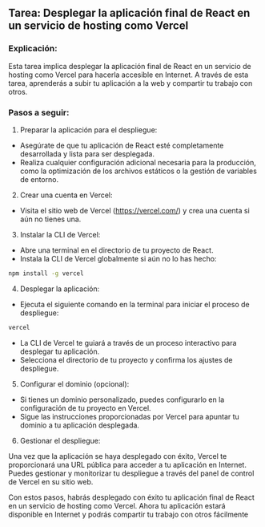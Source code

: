 ## Tarea: Desplegar la aplicación final de React en un servicio de hosting como Vercel

### Explicación:
Esta tarea implica desplegar la aplicación final de React en un servicio de hosting como Vercel para hacerla accesible en Internet. A través de esta tarea, aprenderás a subir tu aplicación a la web y compartir tu trabajo con otros.

### Pasos a seguir:

1. Preparar la aplicación para el despliegue:

- Asegúrate de que tu aplicación de React esté completamente desarrollada y lista para ser desplegada.
- Realiza cualquier configuración adicional necesaria para la producción, como la optimización de los archivos estáticos o la gestión de variables de entorno.

2. Crear una cuenta en Vercel:

- Visita el sitio web de Vercel (https://vercel.com/) y crea una cuenta si aún no tienes una.

3. Instalar la CLI de Vercel:

- Abre una terminal en el directorio de tu proyecto de React.
- Instala la CLI de Vercel globalmente si aún no lo has hecho:

```bash
npm install -g vercel
```

4. Desplegar la aplicación:

- Ejecuta el siguiente comando en la terminal para iniciar el proceso de despliegue:
```bash
vercel
```
- La CLI de Vercel te guiará a través de un proceso interactivo para desplegar tu aplicación.
- Selecciona el directorio de tu proyecto y confirma los ajustes de despliegue.

5. Configurar el dominio (opcional):

- Si tienes un dominio personalizado, puedes configurarlo en la configuración de tu proyecto en Vercel.
- Sigue las instrucciones proporcionadas por Vercel para apuntar tu dominio a tu aplicación desplegada.

6. Gestionar el despliegue:

Una vez que la aplicación se haya desplegado con éxito, Vercel te proporcionará una URL pública para acceder a tu aplicación en Internet.
Puedes gestionar y monitorizar tu despliegue a través del panel de control de Vercel en su sitio web.

Con estos pasos, habrás desplegado con éxito tu aplicación final de React en un servicio de hosting como Vercel. Ahora tu aplicación estará disponible en Internet y podrás compartir tu trabajo con otros fácilmente